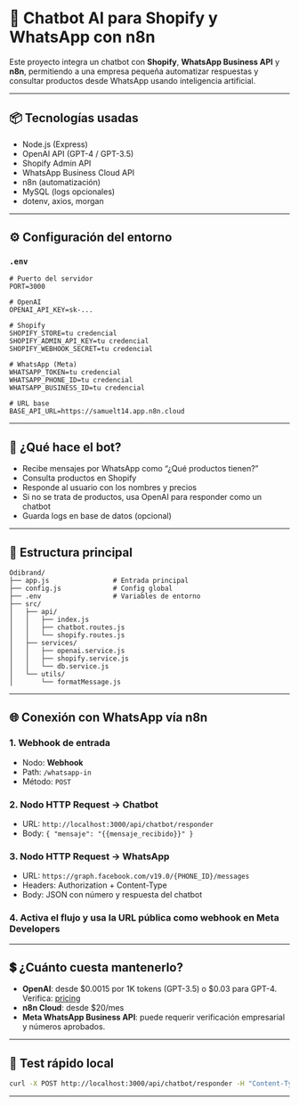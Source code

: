 
# 🤖 Chatbot AI para Shopify y WhatsApp con n8n

Este proyecto integra un chatbot con **Shopify**, **WhatsApp Business API** y **n8n**, permitiendo a una empresa pequeña automatizar respuestas y consultar productos desde WhatsApp usando inteligencia artificial.

---

## 📦 Tecnologías usadas

- Node.js (Express)
- OpenAI API (GPT-4 / GPT-3.5)
- Shopify Admin API
- WhatsApp Business Cloud API
- n8n (automatización)
- MySQL (logs opcionales)
- dotenv, axios, morgan

---

## ⚙️ Configuración del entorno

### `.env`

```env
# Puerto del servidor
PORT=3000

# OpenAI
OPENAI_API_KEY=sk-...

# Shopify
SHOPIFY_STORE=tu credencial
SHOPIFY_ADMIN_API_KEY=tu credencial
SHOPIFY_WEBHOOK_SECRET=tu credencial

# WhatsApp (Meta)
WHATSAPP_TOKEN=tu credencial
WHATSAPP_PHONE_ID=tu credencial
WHATSAPP_BUSINESS_ID=tu credencial

# URL base
BASE_API_URL=https://samuelt14.app.n8n.cloud
```

---

## 🧠 ¿Qué hace el bot?

- Recibe mensajes por WhatsApp como “¿Qué productos tienen?”
- Consulta productos en Shopify
- Responde al usuario con los nombres y precios
- Si no se trata de productos, usa OpenAI para responder como un chatbot
- Guarda logs en base de datos (opcional)

---

## 🧩 Estructura principal

```
Odibrand/
├── app.js                # Entrada principal
├── config.js             # Config global
├── .env                  # Variables de entorno
├── src/
│   ├── api/
│   │   ├── index.js
│   │   ├── chatbot.routes.js
│   │   └── shopify.routes.js
│   ├── services/
│   │   ├── openai.service.js
│   │   ├── shopify.service.js
│   │   └── db.service.js
│   └── utils/
│       └── formatMessage.js
```

---

## 🌐 Conexión con WhatsApp vía n8n

### 1. Webhook de entrada

- Nodo: **Webhook**
- Path: `/whatsapp-in`
- Método: `POST`

### 2. Nodo HTTP Request → Chatbot

- URL: `http://localhost:3000/api/chatbot/responder`
- Body: `{ "mensaje": "{{mensaje_recibido}}" }`

### 3. Nodo HTTP Request → WhatsApp

- URL: `https://graph.facebook.com/v19.0/{PHONE_ID}/messages`
- Headers: Authorization + Content-Type
- Body: JSON con número y respuesta del chatbot

### 4. Activa el flujo y usa la URL pública como webhook en Meta Developers

---

## 💲 ¿Cuánto cuesta mantenerlo?

- **OpenAI**: desde $0.0015 por 1K tokens (GPT-3.5) o $0.03 para GPT-4. Verifica: [pricing](https://platform.openai.com/docs/pricing)
- **n8n Cloud**: desde $20/mes
- **Meta WhatsApp Business API**: puede requerir verificación empresarial y números aprobados.

---

## 🧪 Test rápido local

```bash
curl -X POST http://localhost:3000/api/chatbot/responder -H "Content-Type: application/json" -d '{"mensaje": "¿Qué productos tienen disponibles?"}'
```

---

